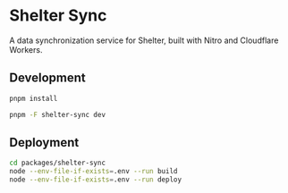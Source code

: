 # Shelter Sync

A data synchronization service for Shelter, built with Nitro and Cloudflare Workers.

## Development

```bash
pnpm install

pnpm -F shelter-sync dev
```

## Deployment

```bash
cd packages/shelter-sync
node --env-file-if-exists=.env --run build
node --env-file-if-exists=.env --run deploy
```

